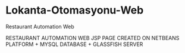 # Lokanta-Otomasyonu-Web
Restaurant Automation Web

RESTAURANT AUTOMATION WEB JSP PAGE CREATED ON NETBEANS PLATFORM + MYSQL DATABASE + GLASSFISH SERVER
